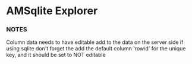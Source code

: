 # AMSqlite Explorer



### NOTES
Column data needs to have editable add to the data on the server side
if using sqlite don't forget the add the default column 'rowid' for the unique key, and it should be set to NOT editable